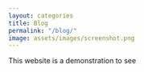```yaml
---
layout: categories
title: Blog
permalink: "/blog/"
image: assets/images/screenshot.png
---
```


This website is a demonstration to see
